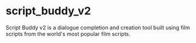 # script_buddy_v2
 Script Buddy v2 is a dialogue completion and creation tool built using film scripts from the world's most popular film scripts. 
